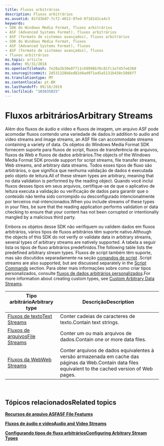 ```yaml
---
title: Fluxos arbitrários
description: Fluxos arbitrários
ms.assetid: 81fd3b07-7cf2-4013-97ed-9718142ca4c3
keywords:
- SDK do Windows Media Format, fluxos arbitrários
- ASF (Advanced Systems Format), fluxos arbitrários
- ASF (formato de sistemas avançados), fluxos arbitrários
- SDK do Windows Media Format, fluxos
- ASF (Advanced Systems Format), fluxos
- ASF (formato de sistemas avançados), fluxos
- fluxos arbitrários
ms.topic: article
ms.date: 05/31/2018
ms.openlocfilehash: fe28a3b30e0f711c69998b78c81fc1e745fe6360
ms.sourcegitcommit: 2d531328b6ed82d4ad971a45a5131b430c5866f7
ms.translationtype: MT
ms.contentlocale: pt-BR
ms.lasthandoff: 09/16/2019
ms.locfileid: "103635025"
---
```

# <a name="arbitrary-streams"></a><span data-ttu-id="b034b-110">Fluxos arbitrários</span><span class="sxs-lookup"><span data-stu-id="b034b-110">Arbitrary Streams</span></span>

<span data-ttu-id="b034b-111">Além dos fluxos de áudio e vídeo e fluxos de imagem, um arquivo ASF pode acomodar fluxos contendo uma variedade de dados.</span><span class="sxs-lookup"><span data-stu-id="b034b-111">In addition to audio and video streams and image streams, an ASF file can accommodate streams containing a variety of data.</span></span> <span data-ttu-id="b034b-112">Os objetos do Windows Media Format SDK fornecem suporte para fluxos de script, fluxos de transferência de arquivos, fluxos da Web e fluxos de dados arbitrários.</span><span class="sxs-lookup"><span data-stu-id="b034b-112">The objects of the Windows Media Format SDK provide support for script streams, file transfer streams, Web streams, and arbitrary data streams.</span></span> <span data-ttu-id="b034b-113">Todos esses tipos de fluxo são arbitrários, o que significa que nenhuma validação de dados é executada pelo objeto de leitura.</span><span class="sxs-lookup"><span data-stu-id="b034b-113">All of these stream types are arbitrary, meaning that no data validation is performed by the reading object.</span></span> <span data-ttu-id="b034b-114">Quando você inclui fluxos desses tipos em seus arquivos, certifique-se de que o aplicativo de leitura executa a validação ou verificação de dados para garantir que o conteúdo não tenha sido corrompido ou desconfigurado intencionalmente por terceiros mal-intencionados.</span><span class="sxs-lookup"><span data-stu-id="b034b-114">When you include streams of these types in your files, be sure that the reading application performs validation or data checking to ensure that your content has not been corrupted or intentionally mangled by a malicious third party.</span></span>

<span data-ttu-id="b034b-115">Embora os objetos desse SDK não verifiquem ou validem dados em fluxos arbitrários, vários tipos de fluxos arbitrários têm suporte nativo.</span><span class="sxs-lookup"><span data-stu-id="b034b-115">Although the objects of this SDK do not verify or validate data in arbitrary streams, several types of arbitrary streams are natively supported.</span></span> <span data-ttu-id="b034b-116">A tabela a seguir lista os tipos de fluxo arbitrários predefinidos.</span><span class="sxs-lookup"><span data-stu-id="b034b-116">The following table lists the predefined arbitrary stream types.</span></span> <span data-ttu-id="b034b-117">Fluxos de script também têm suporte, mas são discutidos separadamente na seção [comandos de script](script-commands.md) .</span><span class="sxs-lookup"><span data-stu-id="b034b-117">Script streams are also supported, but are discussed separately in the [Script Commands](script-commands.md) section.</span></span> <span data-ttu-id="b034b-118">Para obter mais informações sobre como criar tipos personalizados, consulte [fluxos de dados arbitrários personalizados](custom-arbitrary-data-streams.md).</span><span class="sxs-lookup"><span data-stu-id="b034b-118">For more information about creating custom types, see [Custom Arbitrary Data Streams](custom-arbitrary-data-streams.md).</span></span>



| <span data-ttu-id="b034b-119">Tipo arbitrário</span><span class="sxs-lookup"><span data-stu-id="b034b-119">Arbitrary type</span></span>                   | <span data-ttu-id="b034b-120">Descrição</span><span class="sxs-lookup"><span data-stu-id="b034b-120">Description</span></span>                                                       |
|----------------------------------|-------------------------------------------------------------------|
| [<span data-ttu-id="b034b-121">Fluxos de texto</span><span class="sxs-lookup"><span data-stu-id="b034b-121">Text Streams</span></span>](text-streams.md) | <span data-ttu-id="b034b-122">Conter cadeias de caracteres de texto.</span><span class="sxs-lookup"><span data-stu-id="b034b-122">Contain text strings.</span></span>                                             |
| [<span data-ttu-id="b034b-123">Fluxos de arquivos</span><span class="sxs-lookup"><span data-stu-id="b034b-123">File Streams</span></span>](file-streams.md) | <span data-ttu-id="b034b-124">Conter um ou mais arquivos de dados.</span><span class="sxs-lookup"><span data-stu-id="b034b-124">Contain one or more data files.</span></span>                                   |
| [<span data-ttu-id="b034b-125">Fluxos da Web</span><span class="sxs-lookup"><span data-stu-id="b034b-125">Web Streams</span></span>](web-streams.md)   | <span data-ttu-id="b034b-126">Conter arquivos de dados equivalentes à versão armazenada em cache das páginas da Web.</span><span class="sxs-lookup"><span data-stu-id="b034b-126">Contain data files equivalent to the cached version of Web pages.</span></span> |



 

## <a name="related-topics"></a><span data-ttu-id="b034b-127">Tópicos relacionados</span><span class="sxs-lookup"><span data-stu-id="b034b-127">Related topics</span></span>

<dl> <dt>

[<span data-ttu-id="b034b-128">**Recursos de arquivo ASF**</span><span class="sxs-lookup"><span data-stu-id="b034b-128">**ASF File Features**</span></span>](asf-file-features.md)
</dt> <dt>

[<span data-ttu-id="b034b-129">**Fluxos de áudio e vídeo**</span><span class="sxs-lookup"><span data-stu-id="b034b-129">**Audio and Video Streams**</span></span>](audio-and-video-streams.md)
</dt> <dt>

[<span data-ttu-id="b034b-130">**Configurando tipos de fluxo arbitrários**</span><span class="sxs-lookup"><span data-stu-id="b034b-130">**Configuring Arbitrary Stream Types**</span></span>](configuring-arbitrary-stream-types.md)
</dt> </dl>

 

 




